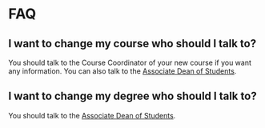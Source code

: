 # FAQ

## I want to change my course who should I talk to?
You should talk to the Course Coordinator of your new course if you want any information. You can also talk to the [Associate Dean of Students](https://www.wgtn.ac.nz/engineering/about/staff).

## I want to change my degree who should I talk to?
You should talk to the [Associate Dean of Students](https://www.wgtn.ac.nz/engineering/about/staff).

